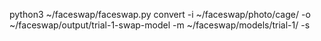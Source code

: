 python3 ~/faceswap/faceswap.py convert -i ~/faceswap/photo/cage/ -o ~/faceswap/output/trial-1-swap-model -m ~/faceswap/models/trial-1/ -s
